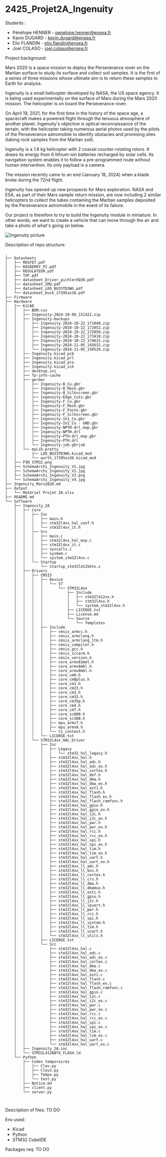 # 2425_Projet2A_Ingenuity

Students : 

- Pénélope HENNER - penelope.henner@ensea.fr
- Kavin DUGARD - kevin.dugard@ensea.fr 
- Elio FLANDIN - elio.flandin@ensea.fr
- Joel COLASO - joel.colaso@ensea.fr


Project background:

Mars 2020 is a space mission to deploy the Perseverance rover on the Martian surface to study its surface and collect soil samples. It is the first of a series of three missions whose ultimate aim is to return these samples to Earth for analysis.

Ingenuity is a small helicopter developed by NASA, the US space agency. It is being used experimentally on the surface of Mars during the Mars 2020 mission. The helicopter is on board the Perseverance rover.

On April 19, 2021, for the first time in the history of the space age, a spacecraft makes a powered flight through the tenuous atmosphere of another planet. Ingenuity's objective is optical reconnaissance of the terrain, with the helicopter taking numerous aerial photos used by the pilots of the Perseverance astromobile to identify obstacles and promising sites (taking rock samples from the Martian soil).

Ingenuity is a 1.8 kg helicopter with 2 coaxial counter-rotating rotors. It draws its energy from 6 lithium-ion batteries recharged by solar cells. Its navigation system enables it to follow a pre-programmed route without human intervention. Its only payload is a camera.

The mission recently came to an end (January 18, 2024) when a blade broke during the 72nd flight.

Ingenuity has opened up new prospects for Mars exploration. NASA and ESA, as part of their Mars sample return mission, are now including 2 similar helicopters to collect the tubes containing the Martian samples deposited by the Perseverance astromobile in the event of its failure.

 Our project is therefore to try to build the Ingenuity module in miniature. In other words, we want to create a vehicle that can move through the air and take a photo of what's going on below.

![Ingenuity picture](https://github.com/joel-colaso/2324_Projet1AB_-ingenuity-/assets/161329228/e31ebabd-f48c-485a-bf0c-799dc236c984)

Description of repo structure:

```
.
├── Datasheets
│   ├── MOSFET.pdf
│   ├── RASBERRY_PI.pdf
│   ├── REGULATEUR.pdf
│   ├── TOF.pdf
│   ├── datasheet_Driver_pichlerXQ30.pdf
│   ├── datasheet_IMU.pdf
│   ├── datasheet_LDO_BU33TD3WG.pdf
│   └── datasheet_buck_17395xx36.pdf
├── Firmware
├── Hardware
│   ├── KiCAD
│   │   ├── BOM.csv
│   │   ├── Ingenuity-2024-10-08_151421.zip
│   │   ├── Ingenuity-backups
│   │   │   ├── Ingenuity-2024-10-22_171040.zip
│   │   │   ├── Ingenuity-2024-10-22_172052.zip
│   │   │   ├── Ingenuity-2024-10-22_172850.zip
│   │   │   ├── Ingenuity-2024-10-22_173410.zip
│   │   │   ├── Ingenuity-2024-10-22_174615.zip
│   │   │   ├── Ingenuity-2024-11-05_145632.zip
│   │   │   └── Ingenuity-2024-11-05_150528.zip
│   │   ├── Ingenuity.kicad_pcb
│   │   ├── Ingenuity.kicad_prl
│   │   ├── Ingenuity.kicad_pro
│   │   ├── Ingenuity.kicad_sch
│   │   ├── desktop.ini
│   │   ├── fp-info-cache
│   │   ├── gerber
│   │   │   ├── Ingenuity-B_Cu.gbr
│   │   │   ├── Ingenuity-B_Mask.gbr
│   │   │   ├── Ingenuity-B_Silkscreen.gbr
│   │   │   ├── Ingenuity-Edge_Cuts.gbr
│   │   │   ├── Ingenuity-F_Cu.gbr
│   │   │   ├── Ingenuity-F_Mask.gbr
│   │   │   ├── Ingenuity-F_Paste.gbr
│   │   │   ├── Ingenuity-F_Silkscreen.gbr
│   │   │   ├── Ingenuity-In1_Cu.gbr
│   │   │   ├── Ingenuity-In2_Cu - GND.gbr
│   │   │   ├── Ingenuity-NPTH-drl_map.gbr
│   │   │   ├── Ingenuity-NPTH.drl
│   │   │   ├── Ingenuity-PTH-drl_map.gbr
│   │   │   ├── Ingenuity-PTH.drl
│   │   │   └── Ingenuity-job.gbrjob
│   │   └── myLib.pretty
│   │       ├── LDO_BU33TD3WG.kicad_mod
│   │       └── wurth_17395xx36.kicad_mod
│   ├── PIN_STM32.png
│   ├── SchemaArchi_Ingenuity_V1.jpg
│   ├── SchemaArchi_Ingenuity_V2.jpg
│   ├── SchemaArchi_Ingenuity_V3.png
│   └── SchemaArchi_Ingenuity_V4.jpg
├── Ingenuity_Mars2020.md
├── Output
│   └── Matériel Projet 2A.xlsx
├── README.md
└── Software
    ├── Ingenuity_2A
    │   ├── Core
    │   │   ├── Inc
    │   │   │   ├── main.h
    │   │   │   ├── stm32l4xx_hal_conf.h
    │   │   │   └── stm32l4xx_it.h
    │   │   ├── Src
    │   │   │   ├── main.c
    │   │   │   ├── stm32l4xx_hal_msp.c
    │   │   │   ├── stm32l4xx_it.c
    │   │   │   ├── syscalls.c
    │   │   │   ├── sysmem.c
    │   │   │   └── system_stm32l4xx.c
    │   │   └── Startup
    │   │       └── startup_stm32l412kbtx.s
    │   ├── Drivers
    │   │   ├── CMSIS
    │   │   │   ├── Device
    │   │   │   │   └── ST
    │   │   │   │       └── STM32L4xx
    │   │   │   │           ├── Include
    │   │   │   │           │   ├── stm32l412xx.h
    │   │   │   │           │   ├── stm32l4xx.h
    │   │   │   │           │   └── system_stm32l4xx.h
    │   │   │   │           ├── LICENSE.txt
    │   │   │   │           ├── License.md
    │   │   │   │           └── Source
    │   │   │   │               └── Templates
    │   │   │   ├── Include
    │   │   │   │   ├── cmsis_armcc.h
    │   │   │   │   ├── cmsis_armclang.h
    │   │   │   │   ├── cmsis_armclang_ltm.h
    │   │   │   │   ├── cmsis_compiler.h
    │   │   │   │   ├── cmsis_gcc.h
    │   │   │   │   ├── cmsis_iccarm.h
    │   │   │   │   ├── cmsis_version.h
    │   │   │   │   ├── core_armv81mml.h
    │   │   │   │   ├── core_armv8mbl.h
    │   │   │   │   ├── core_armv8mml.h
    │   │   │   │   ├── core_cm0.h
    │   │   │   │   ├── core_cm0plus.h
    │   │   │   │   ├── core_cm1.h
    │   │   │   │   ├── core_cm23.h
    │   │   │   │   ├── core_cm3.h
    │   │   │   │   ├── core_cm33.h
    │   │   │   │   ├── core_cm35p.h
    │   │   │   │   ├── core_cm4.h
    │   │   │   │   ├── core_cm7.h
    │   │   │   │   ├── core_sc000.h
    │   │   │   │   ├── core_sc300.h
    │   │   │   │   ├── mpu_armv7.h
    │   │   │   │   ├── mpu_armv8.h
    │   │   │   │   └── tz_context.h
    │   │   │   └── LICENSE.txt
    │   │   └── STM32L4xx_HAL_Driver
    │   │       ├── Inc
    │   │       │   ├── Legacy
    │   │       │   │   └── stm32_hal_legacy.h
    │   │       │   ├── stm32l4xx_hal.h
    │   │       │   ├── stm32l4xx_hal_adc.h
    │   │       │   ├── stm32l4xx_hal_adc_ex.h
    │   │       │   ├── stm32l4xx_hal_cortex.h
    │   │       │   ├── stm32l4xx_hal_def.h
    │   │       │   ├── stm32l4xx_hal_dma.h
    │   │       │   ├── stm32l4xx_hal_dma_ex.h
    │   │       │   ├── stm32l4xx_hal_exti.h
    │   │       │   ├── stm32l4xx_hal_flash.h
    │   │       │   ├── stm32l4xx_hal_flash_ex.h
    │   │       │   ├── stm32l4xx_hal_flash_ramfunc.h
    │   │       │   ├── stm32l4xx_hal_gpio.h
    │   │       │   ├── stm32l4xx_hal_gpio_ex.h
    │   │       │   ├── stm32l4xx_hal_i2c.h
    │   │       │   ├── stm32l4xx_hal_i2c_ex.h
    │   │       │   ├── stm32l4xx_hal_pwr.h
    │   │       │   ├── stm32l4xx_hal_pwr_ex.h
    │   │       │   ├── stm32l4xx_hal_rcc.h
    │   │       │   ├── stm32l4xx_hal_rcc_ex.h
    │   │       │   ├── stm32l4xx_hal_spi.h
    │   │       │   ├── stm32l4xx_hal_spi_ex.h
    │   │       │   ├── stm32l4xx_hal_tim.h
    │   │       │   ├── stm32l4xx_hal_tim_ex.h
    │   │       │   ├── stm32l4xx_hal_uart.h
    │   │       │   ├── stm32l4xx_hal_uart_ex.h
    │   │       │   ├── stm32l4xx_ll_adc.h
    │   │       │   ├── stm32l4xx_ll_bus.h
    │   │       │   ├── stm32l4xx_ll_cortex.h
    │   │       │   ├── stm32l4xx_ll_crs.h
    │   │       │   ├── stm32l4xx_ll_dma.h
    │   │       │   ├── stm32l4xx_ll_dmamux.h
    │   │       │   ├── stm32l4xx_ll_exti.h
    │   │       │   ├── stm32l4xx_ll_gpio.h
    │   │       │   ├── stm32l4xx_ll_i2c.h
    │   │       │   ├── stm32l4xx_ll_lpuart.h
    │   │       │   ├── stm32l4xx_ll_pwr.h
    │   │       │   ├── stm32l4xx_ll_rcc.h
    │   │       │   ├── stm32l4xx_ll_spi.h
    │   │       │   ├── stm32l4xx_ll_system.h
    │   │       │   ├── stm32l4xx_ll_tim.h
    │   │       │   ├── stm32l4xx_ll_usart.h
    │   │       │   └── stm32l4xx_ll_utils.h
    │   │       ├── LICENSE.txt
    │   │       └── Src
    │   │           ├── stm32l4xx_hal.c
    │   │           ├── stm32l4xx_hal_adc.c
    │   │           ├── stm32l4xx_hal_adc_ex.c
    │   │           ├── stm32l4xx_hal_cortex.c
    │   │           ├── stm32l4xx_hal_dma.c
    │   │           ├── stm32l4xx_hal_dma_ex.c
    │   │           ├── stm32l4xx_hal_exti.c
    │   │           ├── stm32l4xx_hal_flash.c
    │   │           ├── stm32l4xx_hal_flash_ex.c
    │   │           ├── stm32l4xx_hal_flash_ramfunc.c
    │   │           ├── stm32l4xx_hal_gpio.c
    │   │           ├── stm32l4xx_hal_i2c.c
    │   │           ├── stm32l4xx_hal_i2c_ex.c
    │   │           ├── stm32l4xx_hal_pwr.c
    │   │           ├── stm32l4xx_hal_pwr_ex.c
    │   │           ├── stm32l4xx_hal_rcc.c
    │   │           ├── stm32l4xx_hal_rcc_ex.c
    │   │           ├── stm32l4xx_hal_spi.c
    │   │           ├── stm32l4xx_hal_spi_ex.c
    │   │           ├── stm32l4xx_hal_tim.c
    │   │           ├── stm32l4xx_hal_tim_ex.c
    │   │           ├── stm32l4xx_hal_uart.c
    │   │           └── stm32l4xx_hal_uart_ex.c
    │   ├── Ingenuity_2A.ioc
    │   └── STM32L412KBTX_FLASH.ld
    └── Python
        ├── Codes temporaires
        │   ├── Clav.py
        │   ├── Clav2.py
        │   ├── Tempo.py
        │   └── test.py
        ├── Notice.md
        ├── client.py
        └── server.py



``````


Description of files: TO DO

Env used: 

- Kicad 
- Python 
- STM32 CubeIDE

Packages req: TO DO
